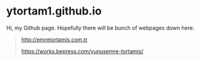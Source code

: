 # ytortam1.github.io

<!-- This content will not appear in the rendered Markdown -->

Hi, my Github page. Hopefully there will be bunch of webpages down here:

> http://emretortamis.com.tr
> 
> https://works.bepress.com/yunusemre-tortamis/

